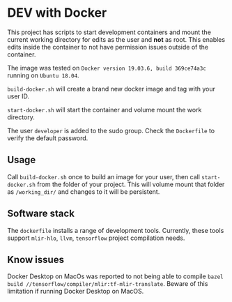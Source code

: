 # DEV with Docker

This project has scripts to start development containers and mount the current
working directory for edits as the user and **not** as root.
This enables edits inside the container to not have permission issues outside
of the container.

The image was tested on `Docker version 19.03.6, build 369ce74a3c` running on `Ubuntu 18.04`.


`build-docker.sh` will create a brand new docker image and tag with your user
ID.

`start-docker.sh` will start the container and volume mount the work directory.

The user `developer` is added to the sudo group. Check the `Dockerfile` to
verify the default password.

## Usage

Call `build-docker.sh` once to build an image for your user, then call
`start-docker.sh` from the folder of your project. This will volume mount
that folder as `/working_dir/` and changes to it will be persistent.

## Software stack

The `dockerfile` installs a range of development tools.  Currently, these tools
support `mlir-hlo`, `llvm`, `tensorflow` project compilation needs.

## Know issues

Docker Desktop on MacOs was reported to not being able to compile
`bazel build //tensorflow/compiler/mlir:tf-mlir-translate`.
Beware of this limitation if running Docker Desktop on MacOS.
